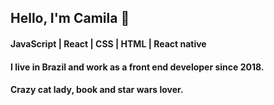 <h2 align="left">Hello, I'm Camila 🖖</h2>
<h4 align="left">JavaScript | React | CSS | HTML | React native</h4>
<h4 align="left">I live in Brazil and work as a front end developer since 2018.</h4>
<h4 align="left">Crazy cat lady, book and star wars lover.</h4>
